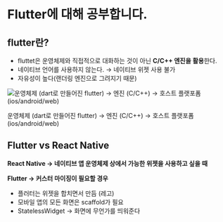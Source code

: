 # Flutter에 대해 공부합니다.

## flutter란?

- fluttet은 운영체제와 직접적으로 대화하는 것이 아닌 **C/C++ 엔진을 활용**한다.
- 네이티브 언어를 사용하지 않는다. → 네이티브 위젯 사용 불가
- 자유성이 높다(랜더링 엔진으로 그려지기 때문)

![운영체제 (dart로 만들어진 flutter) → 엔진 (C/C++) → 호스트 플랫포폼 (ios/android/web)](https://github.com/DainoJung/my-website/assets/117745618/c96066f2-1725-4f9f-94c0-1c760c903498)

운영체제 (dart로 만들어진 flutter) → 엔진 (C/C++) → 호스트 플랫포폼 (ios/android/web)

## Flutter vs React Native

**React Native → 네이티브 앱 운영체제 상에서 가능한 위젯을 사용하고 싶을 때**

**Flutter → 커스터 마이징이 필요할 경우**

- 플러터는 위젯을 합치면서 만듬 (레고)
- 모바일 앱의 모든 화면은 scaffold가 필요
- StatelessWidget → 화면에 무언가를 띄워준다
